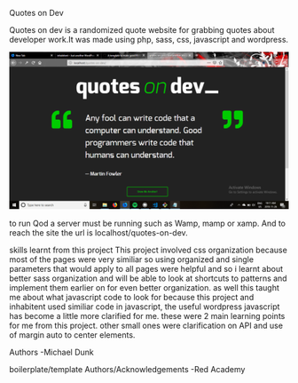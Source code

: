 Quotes on Dev

Quotes on dev is a randomized quote website for grabbing quotes about developer work.It was made using php, sass, css, javascript and wordpress.

![screenshot](image/2018-11-26.png "Qod homepage screenshot")

to run Qod a server must be running such as Wamp, mamp or xamp. And to reach the site the url is localhost/quotes-on-dev.

skills learnt from this project
This project involved css organization because most of the pages were very similiar so using organized and single parameters that would apply to all pages were helpful and so i learnt about better sass organization and will be able to look at shortcuts to patterns and implement them earlier on for even better organization. as well this taught me about what javascript code to look for because this project and inhabitent used similiar code in javascript, the useful wordpress javascript has become a little more clarified for me. these were 2 main learning points for me from this project. other small ones were clarification on API and use of margin auto to center elements.  

Authors
-Michael Dunk

boilerplate/template Authors/Acknowledgements
-Red Academy